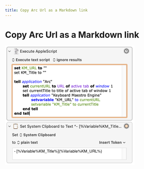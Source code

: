 ```yaml
---
title: Copy Arc Url as a Markdown link
---
```


# Copy Arc Url as a Markdown link

![](/public/copy-arc-md.png)
